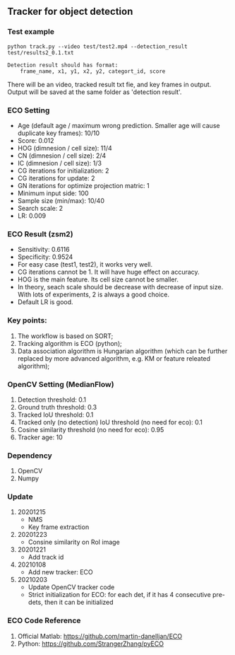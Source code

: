 ## Tracker for object detection

### Test example
```
python track.py --video test/test2.mp4 --detection_result test/results2_0.1.txt

Detection result should has format:
    frame_name, x1, y1, x2, y2, categort_id, score
```
There will be an video, tracked result txt fie, and key frames in output. Output will be saved at the same folder as 'detection result'.

### ECO Setting
* Age (default age / maximum wrong prediction. Smaller age will cause duplicate key frames): 10/10
* Score: 0.012
* HOG (dimnesion / cell size): 11/4
* CN (dimnesion / cell size): 2/4
* IC (dimnesion / cell size): 1/3
* CG iterations for initialization: 2
* CG iterations for update: 2
* GN iterations for optimize projection matric: 1
* Minimum input side: 100
* Sample size (min/max): 10/40
* Search scale: 2
* LR: 0.009

### ECO Result (zsm2)
* Sensitivity: 0.6116
* Specificity: 0.9524
* For easy case (test1, test2), it works very well.
* CG iterations cannot be 1. It will have huge effect on accuracy. 
* HOG is the main feature. Its cell size cannot be smaller.
* In theory, seach scale should be decrease with decrease of input size. With lots of experiments, 2 is always a good choice.
* Default LR is good.

### Key points:<br>
1. The workflow is based on SORT;<br>
2. Tracking algorithm is ECO (python);<br>
3. Data association algorithm is Hungarian algorithm (which can be further replaced by more advanced algorithm, e.g. KM or feature releated algorithm);<br>

### OpenCV Setting (MedianFlow)
1. Detection threshold: 0.1
2. Ground truth threshold: 0.3
3. Tracked IoU threshold: 0.1
4. Tracked only (no detection) IoU threshold (no need for eco): 0.1
5. Cosine similarity threshold (no need for eco): 0.95
6. Tracker age: 10

### Dependency
1. OpenCV
2. Numpy

### Update
1. 20201215<br>
    * NMS<br>
    * Key frame extraction
2. 20201223
    * Consine similarity on RoI image
3. 20201221
    * Add track id
4. 20210108
    * Add new tracker: ECO
5. 20210203
    * Update OpenCV tracker code
    * Strict initialization for ECO: for each det, if it has 4 consecutive pre-dets, then it can be initialized


### ECO Code Reference
1. Official Matlab: https://github.com/martin-danelljan/ECO
2. Python: https://github.com/StrangerZhang/pyECO